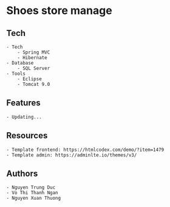 # Shoes store manage

## Tech
	- Tech
		- Spring MVC
		- Hibernate
	- Database
		- SQL Server
	- Tools
		- Eclipse
		- Tomcat 9.0
## Features
	- Updating...
	
## Resources
	- Template frontend: https://htmlcodex.com/demo/?item=1479
	- Template admin: https://adminlte.io/themes/v3/
	
## Authors
	- Nguyen Trung Duc
	- Vo Thi Thanh Ngan
	- Nguyen Xuan Thuong
